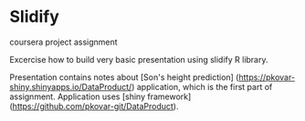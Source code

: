 # Slidify
coursera project assignment

Excercise how to build very basic presentation using slidify R library.


Presentation contains notes about [Son's height prediction] (https://pkovar-shiny.shinyapps.io/DataProduct/) application, which is the first part of assignment. Application uses [shiny framework] (https://github.com/pkovar-git/DataProduct).

